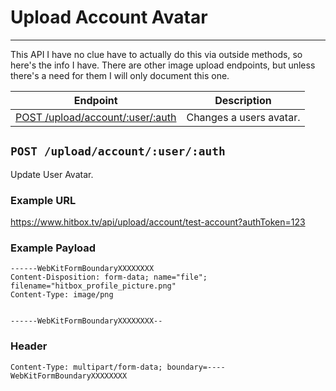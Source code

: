 # Upload Account Avatar
***

This API I have no clue have to actually do this via outside methods, so here's the info I have. There are other image upload endpoints, but unless there's a need for them I will only document this one.

| Endpoint | Description |
| ---- | --------------- |
| [POST /upload/account/:user/:auth](/user/upload/account/index.md#post-uploadaccountuserauth) | Changes a users avatar. |

## `POST /upload/account/:user/:auth`

Update User Avatar.

### Example URL

https://www.hitbox.tv/api/upload/account/test-account?authToken=123

### Example Payload 

```
------WebKitFormBoundaryXXXXXXXX
Content-Disposition: form-data; name="file"; filename="hitbox_profile_picture.png"
Content-Type: image/png


------WebKitFormBoundaryXXXXXXXX--
```

### Header

```
Content-Type: multipart/form-data; boundary=----WebKitFormBoundaryXXXXXXXX
```
